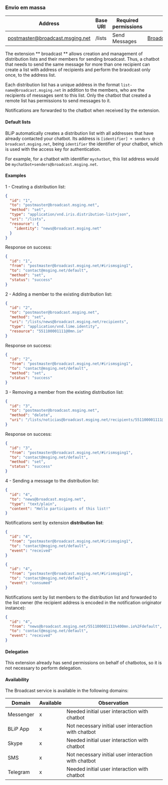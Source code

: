 ### Envio em massa
| Address                         | Base URI     | Required permissions    | C#                     |
|---------------------------------|--------------|-------------------------|------------------------|
| postmaster@broadcast.msging.net | /lists       | Send Messages           | [BroadcastExtension](https://github.com/takenet/messaginghub-client-csharp/blob/master/src/Takenet.MessagingHub.Client/Extensions/Broadcast/BroadcastExtension.cs) |

The extension ** broadcast ** allows creation and management of distribution lists and their members for sending broadcast. Thus, a chatbot that needs to send the same message for more than one recipient can create a list with address of recipients and perform the braodcast only once, to the address list.

Each distribution list has a unique address in the format `list-name@broadcast.msging.net` in addition to the members, who are the recipients of messages sent to this list. Only the chatbot that created a remote list has permissions to send messages to it.

Notifications are forwarded to the chatbot when received by the extension.

#### Default lists

BLiP automatically creates a distribution list with all addresses that have already contacted your chatbot. Its address is `[identifier] + senders @ broadcast.msging.net`, being `identifier` the identifier of your chatbot, which is used with the access key for authentication.

For example, for a chatbot with identifier `mychatbot`, this list address would be `mychatbot+senders@broadcast.msging.net`.

#### Examples

1 - Creating a distribution list:
```json
{  
  "id": "1",
  "to": "postmaster@broadcast.msging.net",
  "method": "set",
  "type": "application/vnd.iris.distribution-list+json",
  "uri": "/lists",
  "resource": {  
    "identity": "news@broadcast.msging.net"
  }
}
```
Response on success:
```json
{
  "id": "1",
  "from": "postmaster@broadcast.msging.net/#irismsging1",
  "to": "contact@msging.net/default",
  "method": "set",
  "status": "success"
}
```

2 - Adding a member to the existing distribution list:
```json
{  
  "id": "2",
  "to": "postmaster@broadcast.msging.net",
  "method": "set",
  "uri": "/lists/news@broadcast.msging.net/recipients",
  "type": "application/vnd.lime.identity",
  "resource": "551100001111@0mn.io"
}
```
Response on success:
```json
{
  "id": "2",
  "from": "postmaster@broadcast.msging.net/#irismsging1",
  "to": "contact@msging.net/default",
  "method": "set",
  "status": "success"
}
```

3 - Removing a member from the existing distribution list:
```json
{  
  "id": "3",
  "to": "postmaster@broadcast.msging.net",
  "method": "delete",
  "uri": "/lists/noticias@broadcast.msging.net/recipients/551100001111@0mn.io"
}
```
Response on success:
```json
{
  "id": "3",
  "from": "postmaster@broadcast.msging.net/#irismsging1",
  "to": "contact@msging.net/default",
  "method": "set",
  "status": "success"
}
```

4 - Sending a message to the distribution list:
```json
{  
  "id": "4",
  "to": "news@broadcast.msging.net",
  "type": "text/plain",
  "content": "Hello participants of this list!"
}
```
Notifications sent by extension **distribution list**:
```json
{
  "id": "4",
  "from": "postmaster@broadcast.msging.net/#irismsging1",
  "to": "contact@msging.net/default",
  "event": "received"
}
```
```json
{
  "id": "4",
  "from": "postmaster@broadcast.msging.net/#irismsging1",
  "to": "contact@msging.net/default",
  "event": "consumed"
}
```
Notifications sent by list members to the distribution list and forwarded to the list owner (the recipient address is encoded in the notification originator instance):

```json
{
  "id": "4",
  "from": "news@broadcast.msging.net/551100001111%400mn.io%2Fdefault",
  "to": "contact@msging.net/default",
  "event": "received"
}
```

#### Delegation
This extension already has send permissions on behalf of chatbotos, so it is not necessary to perform delegation.

#### Availability

The Broadcast service is available in the following domains:

|Domain     |Available  |Observation                                            |
|---	      |---	      |---                                                    |
|Messenger  |x          |Needed initial user interaction with chatbot           |
|BLiP App   |x          |Not necessary initial user interaction with chatbot    |
|Skype      |x          |Needed initial user interaction with chatbot           |
|SMS        |x          |Not necessary initial user interaction with chatbot    |
|Telegram   |x          |Needed initial user interaction with chatbot           |
